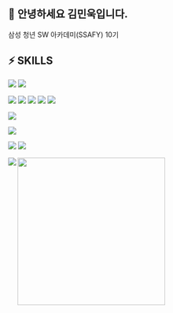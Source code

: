 ## 👋 안녕하세요 김민욱입니다.
삼성 청년 SW 아카데미(SSAFY) 10기

## ⚡ SKILLS
![](https://img.shields.io/badge/Flutter-02569B?style=for-the-badge&logo=flutter&logoColor=white)
![](https://img.shields.io/badge/Dart-0175C2?style=for-the-badge&logo=dart&logoColor=white)

![](https://img.shields.io/badge/CSS-239120?&style=for-the-badge&logo=css3&logoColor=white)
![](https://img.shields.io/badge/HTML-239120?style=for-the-badge&logo=html5&logoColor=white)
![](https://img.shields.io/badge/JavaScript-F7DF1E?style=for-the-badge&logo=JavaScript&logoColor=white)
![](https://img.shields.io/badge/React-20232A?style=for-the-badge&logo=react&logoColor=61DAFB)
![](https://img.shields.io/badge/Vue.js-35495E?style=for-the-badge&logo=vue.js&logoColor=4FC08D)

![](https://img.shields.io/badge/Python-14354C?style=for-the-badge&logo=python&logoColor=white)

![](https://img.shields.io/badge/Figma-F24E1E?style=for-the-badge&logo=figma&logoColor=white)

![](https://img.shields.io/badge/Jira-0052CC?style=for-the-badge&logo=Jira&logoColor=white)
![](https://img.shields.io/badge/Mattermost-0058CC?style=for-the-badge&logo=Mattermost&logoColor=white)

<img align="left" src="http://mazassumnida.wtf/api/v2/generate_badge?boj=minwookkim"/>

<img align="center" width="300" src="https://github-readme-stats.vercel.app/api/top-langs/?username=minwookkim115&layout=compact&theme=dracula&langs_count=6"/>

<!--
**minwookkim115/minwookkim115** is a ✨ _special_ ✨ repository because its `README.md` (this file) appears on your GitHub profile.

Here are some ideas to get you started:

- 🔭 I’m currently working on ...
- 🌱 I’m currently learning ...
- 👯 I’m looking to collaborate on ...
- 🤔 I’m looking for help with ...
- 💬 Ask me about ...
- 📫 How to reach me: ...
- 😄 Pronouns: ...
- ⚡ Fun fact: ...
-->

